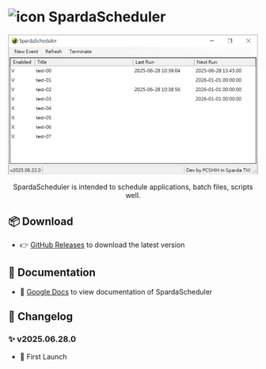 <h1>
  <img src="https://github.com/pcshih/SpardaScheduler/raw/main/favicon.ico" alt="icon" width="64">
  SpardaScheduler
</h1>

<div align="center">
  <img src="https://github.com/pcshih/SpardaScheduler/raw/main/demo.png" alt="demo" width="700">
  <p>SpardaScheduler is intended to schedule applications, batch files, scripts well.</p>
</div>

## 📦 Download
- 👉 [GitHub Releases](https://github.com/pcshih/SpardaScheduler/releases) to download the latest version

## 📖 Documentation
- 📝 [Google Docs](https://docs.google.com/document/d/1feRPZHVdADIEjoItOIVYr7SY-oyFfyn4CP7AdWKyyTk/edit?usp=sharing) to view documentation of SpardaScheduler

## 📜 Changelog
### ✨ v2025.06.28.0
- 🚀 First Launch
